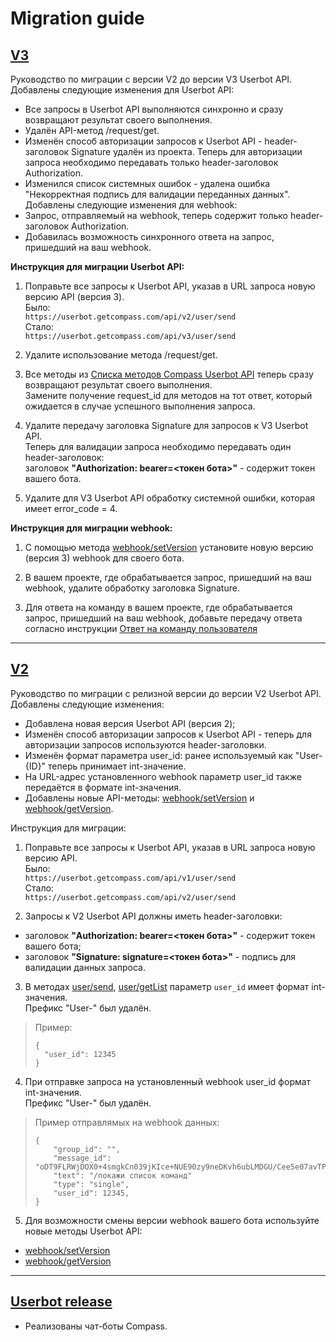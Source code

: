 # Migration guide

## [V3](https://github.com/getCompass/userbot/releases/tag/master)

Руководство по миграции с версии V2 до версии V3 Userbot API.<br>
Добавлены следующие изменения для Userbot API:
  - Все запросы в Userbot API выполняются синхронно и сразу возвращают результат своего выполнения.
  - Удалён API-метод /request/get.
  - Изменён способ авторизации запросов к Userbot API - header-заголовок Signature удалён из проекта. Теперь для авторизации запроса необходимо передавать только header-заголовок Authorization.
  - Изменился список системных ошибок - удалена ошибка "Некорректная подпись для валидации переданных данных".
Добавлены следующие изменения для webhook:
  - Запрос, отправляемый на webhook, теперь содержит только header-заголовок Authorization.
  - Добавилась возможность синхронного ответа на запрос, пришедший на ваш webhook. 

**Инструкция для миграции Userbot API:**
1) Поправьте все запросы к Userbot API, указав в URL запроса новую версию API (версия 3).<br>
Было: <br>
`https://userbot.getcompass.com/api/v2/user/send` <br>
Стало: <br>
`https://userbot.getcompass.com/api/v3/user/send` <br>

2) Удалите использование метода /request/get.

3) Все методы из [Списка методов Compass Userbot API](https://github.com/getCompass/userbot#Compass-Userbot-API-method-list) теперь сразу возвращают результат своего выполнения.<br>
Замените получение request_id для методов на тот ответ, который ожидается в случае успешного выполнения запроса.

4) Удалите передачу заголовка Signature для запросов к V3 Userbot API.<br>
Теперь для валидации запроса необходимо передавать один header-заголовок:<br>
заголовок **"Authorization: bearer=<токен бота>"** - содержит токен вашего бота. 

5) Удалите для V3 Userbot API обработку системной ошибки, которая имеет error_code = 4.

**Инструкция для миграции webhook:**
1) С помощью метода [webhook/setVersion](https://github.com/getCompass/userbot#post-webhooksetversion) установите новую версию (версия 3) webhook для своего бота.

2) В вашем проекте, где обрабатывается запрос, пришедший на ваш webhook, удалите обработку заголовка Signature.

3) Для ответа на команду в вашем проекте, где обрабатывается запрос, пришедший на ваш webhook, добавьте передачу ответа согласно инструкции [Ответ на команду пользователя](https://github.com/getCompass/userbot#Ответ-на-команду-пользователя)

---

## [V2](https://github.com/getCompass/userbot/releases/tag/v2)

Руководство по миграции с релизной версии до версии V2 Userbot API.<br>
Добавлены следующие изменения:
- Добавлена новая версия Userbot API (версия 2);
- Изменён способ авторизации запросов к Userbot API - теперь для авторизации запросов используются header-заголовки.
- Изменён формат параметра user_id: ранее используемый как "User-{ID}" теперь принимает int-значение.
- На URL-адрес установленного webhook параметр user_id также передаётся в формате int-значения.
- Добавлены новые API-методы: [webhook/setVersion](https://github.com/getCompass/userbot#post-webhooksetversion) и [webhook/getVersion](https://github.com/getCompass/userbot#post-webhookgetversion).

Инструкция для миграции:
1) Поправьте все запросы к Userbot API, указав в URL запроса новую версию API.<br>
Было: <br>
`https://userbot.getcompass.com/api/v1/user/send` <br>
Стало: <br>
`https://userbot.getcompass.com/api/v2/user/send` <br>
   
2) Запросы к V2 Userbot API должны иметь header-заголовки:
- заголовок **"Authorization: bearer=<токен бота>"** - содержит токен вашего бота;
- заголовок **"Signature: signature=<токен бота>"** - подпись для валидации данных запроса.

3) В методах [user/send](https://github.com/getCompass/userbot#post-usersend), [user/getList](https://github.com/getCompass/userbot#post-usergetlist) параметр `user_id` имеет формат int-значения.<br>
Префикс "User-" был удалён.<br>
>Пример:
>```json5 
>{
>   "user_id": 12345
>}
>```

   
4) При отправке запроса на установленный webhook user_id формат int-значения.<br>
Префикс "User-" был удалён.<br>
> Пример отправлямых на webhook данных:
>```json5 
>{
>     "group_id": "",
>     "message_id": "oDT9FLRWjDOX0+4smgkCn039jKIce+NUE90zy9neDKvh6ubLMDGU/Cee5e07avTPFT/WcnAJIXFxBYmT8vqbF5vNIi4T/YEKZh...",
>     "text": "/покажи список команд"
>     "type": "single",
>     "user_id": 12345,
>}
>```

5) Для возможности смены версии webhook вашего бота используйте новые методы Userbot API:
- [webhook/setVersion](https://github.com/getCompass/userbot#post-webhooksetversion)
- [webhook/getVersion](https://github.com/getCompass/userbot#post-webhookgetversion)

---

## [Userbot release](https://github.com/getCompass/userbot/releases/tag/v1)

- Реализованы чат-боты Compass.
